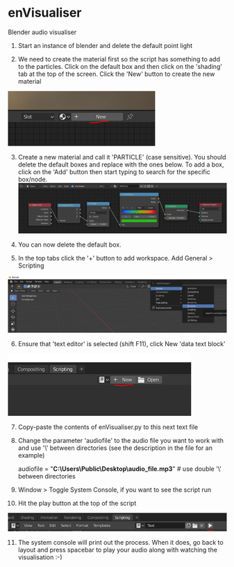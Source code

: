 # enVisualiser
Blender audio visualiser

1. Start an instance of blender and delete the default point light

2. We need to create the material first so the script has something to add to the particles. Click on the default box and then click on the 'shading' tab at the top of the screen. Click the 'New' button to create the new material

![Add new material](https://github.com/enber-music/enVisualiser/blob/master/instruction_images/new_material.PNG)

3. Create a new material and call it 'PARTICLE' (case sensitive). You should delete the default boxes and replace with the ones below. To add a box, click on the 'Add' button then start typing to search for the specific box/node.
![Add new material](https://github.com/enber-music/enVisualiser/blob/master/instruction_images/PARTICLE_material.PNG)

4. You can now delete the default box.

5. In the top tabs click the '+' button to add workspace. Add General > Scripting

![Add scripting tab](https://github.com/enber-music/enVisualiser/blob/master/instruction_images/add_scripting.png)

6. Ensure that 'text editor' is selected (shift F11), click New 'data text block'

![Add new text](https://github.com/enber-music/enVisualiser/blob/master/instruction_images/new_text.PNG)

7. Copy-paste the contents of enVisualiser.py to this next text file

8. Change the parameter 'audiofile' to the audio file you want to work with and use '\\' between directories (see the description in the file for an example)

    audiofile = "**C:\\Users\\Public\\Desktop\\audio_file.mp3**" # use double '\\' between directories


9. Window > Toggle System Console, if you want to see the script run

10. Hit the play button at the top of the script

![Run script](https://github.com/enber-music/enVisualiser/blob/master/instruction_images/run_script.PNG)

11. The system console will print out the process. When it does, go back to layout and press spacebar to play your audio along with watching the visualisation :-)
